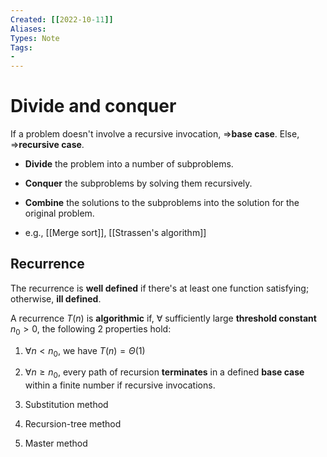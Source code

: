 ```yaml
---
Created: [[2022-10-11]]
Aliases: 
Types: Note
Tags: 
- 
---
```

# Divide and conquer
If a problem doesn't involve a recursive invocation, $\Rightarrow$**base case**.
Else, $\Rightarrow$**recursive case**.

- **Divide** the problem into a number of subproblems. 
- **Conquer** the subproblems by solving them recursively. 
- **Combine** the solutions to the subproblems into the solution for the original problem. 

- e.g., [[Merge sort]], [[Strassen's algorithm]]

## Recurrence
The recurrence is **well defined** if there's at least one function satisfying; otherwise, **ill defined**. 

A recurrence $T(n)$ is **algorithmic** if, $\forall$ sufficiently large **threshold constant** $n_0>0$, the following 2 properties hold:
1. $\forall n<n_0$, we have $T(n)=\Theta(1)$
2. $\forall n\geq n_0$, every path of recursion **terminates** in a defined **base case** within a finite number if recursive invocations. 

1. Substitution method
2. Recursion-tree method
3. Master method